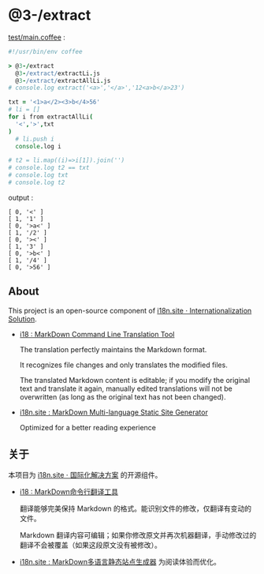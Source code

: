 # @3-/extract

[test/main.coffee](./test/main.coffee) :

```coffee
#!/usr/bin/env coffee

> @3-/extract
  @3-/extract/extractLi.js
  @3-/extract/extractAllLi.js
# console.log extract('<a>','</a>','12<a>b</a>23')

txt = '<1>a</2><3>b</4>56'
# li = []
for i from extractAllLi(
  '<','>',txt
)
  # li.push i
  console.log i

# t2 = li.map((i)=>i[1]).join('')
# console.log t2 == txt
# console.log txt
# console.log t2
```

output :

```
[ 0, '<' ]
[ 1, '1' ]
[ 0, '>a<' ]
[ 1, '/2' ]
[ 0, '><' ]
[ 1, '3' ]
[ 0, '>b<' ]
[ 1, '/4' ]
[ 0, '>56' ]
```

## About

This project is an open-source component of [i18n.site ⋅ Internationalization Solution](https://i18n.site).

* [i18 : MarkDown Command Line Translation Tool](https://i18n.site/i18)

  The translation perfectly maintains the Markdown format.

  It recognizes file changes and only translates the modified files.

  The translated Markdown content is editable; if you modify the original text and translate it again, manually edited translations will not be overwritten (as long as the original text has not been changed).

* [i18n.site : MarkDown Multi-language Static Site Generator](https://i18n.site/i18n.site)

  Optimized for a better reading experience

## 关于

本项目为 [i18n.site ⋅ 国际化解决方案](https://i18n.site) 的开源组件。

* [i18 :  MarkDown命令行翻译工具](https://i18n.site/i18)

  翻译能够完美保持 Markdown 的格式。能识别文件的修改，仅翻译有变动的文件。

  Markdown 翻译内容可编辑；如果你修改原文并再次机器翻译，手动修改过的翻译不会被覆盖（如果这段原文没有被修改）。

* [i18n.site : MarkDown多语言静态站点生成器](https://i18n.site/i18n.site) 为阅读体验而优化。